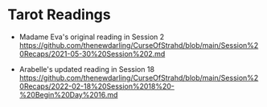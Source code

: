 # Tarot Readings

- Madame Eva's original reading in Session 2
https://github.com/thenewdarling/CurseOfStrahd/blob/main/Session%20Recaps/2021-05-30%20Session%202.md

- Arabelle's updated reading in Session 18 
https://github.com/thenewdarling/CurseOfStrahd/blob/main/Session%20Recaps/2022-02-18%20Session%2018%20-%20Begin%20Day%2016.md
